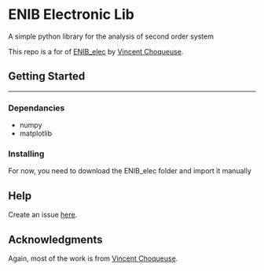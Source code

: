 # ENIB Electronic Lib

A simple python library for the analysis of second order system

This repo is a for of [ENIB_elec](https://github.com/vincentchoqueuse/ENIB_elec) by [Vincent Choqueuse](https://github.com/vincentchoqueuse).

## Getting Started
---
### Dependancies

* numpy
* matplotlib

### Installing

For now, you need to download the ENIB_elec folder and import it manually

## Help

Create an issue [here](https://github.com/slashformotion/ENIB_elec/issues).

## Acknowledgments

Again, most of the work is from [Vincent Choqueuse](https://github.com/vincentchoqueuse).